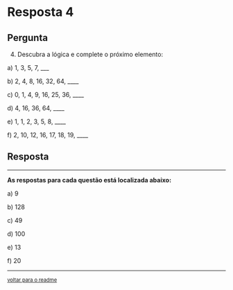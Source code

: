 # Resposta 4

## Pergunta

4) Descubra a lógica e complete o próximo elemento:

a) 1, 3, 5, 7, ___

b) 2, 4, 8, 16, 32, 64, ____

c) 0, 1, 4, 9, 16, 25, 36, ____

d) 4, 16, 36, 64, ____

e) 1, 1, 2, 3, 5, 8, ____

f) 2, 10, 12, 16, 17, 18, 19, ____

## Resposta

---

**As respostas para cada questão está localizada abaixo:**

a) 9

b) 128

c) 49

d) 100

e) 13

f) 20


---

<small>

[voltar para o readme](../readme.md)

</small>
